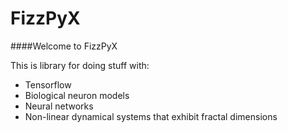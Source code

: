# FizzPyX

####Welcome to FizzPyX

This is library for doing stuff with:
* Tensorflow  
* Biological neuron models  
* Neural networks
* Non-linear dynamical systems that exhibit fractal dimensions


